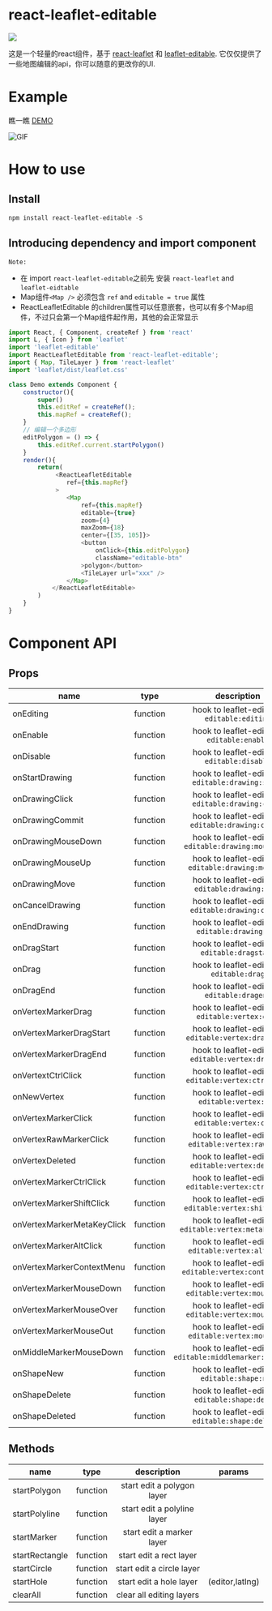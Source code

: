 # react-leaflet-editable
[![](https://img.shields.io/npm/v/react-leaflet-editable.svg)](https://www.npmjs.com/package/react-leaflet-editable)

这是一个轻量的react组件，基于 [react-leaflet](https://github.com/PaulLeCam/react-leaflet) 和 [leaflet-editable](https://github.com/Leaflet/Leaflet.Editable/). 它仅仅提供了一些地图编辑的api，你可以随意的更改你的UI.
# Example
瞧一瞧 [DEMO](https://zjfcool.github.io/react-leaflet-editable/examples/dist)

![GIF](https://github.com/zjfcool/react-leaflet-editable/blob/master/public/map.gif)
# How to use
## Install
```javascript
npm install react-leaflet-editable -S
```
## Introducing dependency and import component
```Note: ```
- 在 import ```react-leaflet-editable```之前先 安装 ```react-leaflet``` and  ```leaflet-eidtable``` 
- Map组件```<Map />``` 必须包含 ```ref``` and ```editable = true``` 属性
- ReactLeafletEditable 的children属性可以任意嵌套，也可以有多个Map组件，不过只会第一个Map组件起作用，其他的会正常显示

```javascript
import React, { Component, createRef } from 'react'
import L, { Icon } from 'leaflet'
import 'leaflet-editable'
import ReactLeafletEditable from 'react-leaflet-editable';
import { Map, TileLayer } from 'react-leaflet'
import 'leaflet/dist/leaflet.css'

class Demo extends Component {
    constructor(){
        super()
        this.editRef = createRef();
        this.mapRef = createRef();
    }
    // 编辑一个多边形
    editPolygon = () => {
        this.editRef.current.startPolygon()
    }
    render(){
        return(
             <ReactLeafletEditable
                ref={this.mapRef}
             >
                <Map
                    ref={this.mapRef}
                    editable={true}
                    zoom={4}
                    maxZoom={18}
                    center={[35, 105]}>
                    <button
                        onClick={this.editPolygon}
                        className="editable-btn"
                    >polygon</button>
                    <TileLayer url="xxx" />
                </Map>
            </ReactLeafletEditable>
        )
    }
}
```
# Component API
Props
-

| name       | type      | description     | params |
| ---------- | :-----------: | :-----------: | :-----------: |
|onEditing | function |hook to leaflet-editable ```editable:editing``` |(e,map)|
|onEnable | function |hook to leaflet-editable ```editable:enable``` |(e,map)|
|onDisable | function |hook to leaflet-editable ```editable:disable``` |(e,map)|
|onStartDrawing | function |hook to leaflet-editable ```editable:drawing:start``` |(e,map)|
|onDrawingClick | function |hook to leaflet-editable ```editable:drawing:click``` |(e,map)|
|onDrawingCommit | function |hook to leaflet-editable ```editable:drawing:commit``` |(e,map)|
|onDrawingMouseDown | function |hook to leaflet-editable ```editable:drawing:mousedown``` |(e,map)|
|onDrawingMouseUp | function |hook to leaflet-editable ```editable:drawing:mouseup``` |(e,map)|
|onDrawingMove | function |hook to leaflet-editable ```editable:drawing:move``` |(e,map)|
|onCancelDrawing | function |hook to leaflet-editable ```editable:drawing:cancel``` |(e,map)|
|onEndDrawing | function |hook to leaflet-editable ```editable:drawing:end``` |(e,map)|
|onDragStart | function |hook to leaflet-editable ```editable:dragstart``` |(e,map)|
|onDrag | function |hook to leaflet-editable ```editable:drag``` |(e,map)|
|onDragEnd | function |hook to leaflet-editable ```editable:dragend``` |(e,map)|
|onVertexMarkerDrag | function |hook to leaflet-editable ```editable:vertex:drag``` |(e,map)|
|onVertexMarkerDragStart | function |hook to leaflet-editable ```editable:vertex:dragstart``` |(e,map)|
|onVertexMarkerDragEnd | function |hook to leaflet-editable ```editable:vertex:dragend``` |(e,map)|
|onVertextCtrlClick | function |hook to leaflet-editable ```editable:vertex:ctrlclick``` |(e,map)|
|onNewVertex | function |hook to leaflet-editable ```editable:vertex:new``` |(e,map)|
|onVertexMarkerClick | function |hook to leaflet-editable ```editable:vertex:click``` |(e,map)|
|onVertexRawMarkerClick | function |hook to leaflet-editable ```editable:vertex:rawclick``` |(e,map)|
|onVertexDeleted | function |hook to leaflet-editable ```editable:vertex:deleted``` |(e,map)|
|onVertexMarkerCtrlClick | function |hook to leaflet-editable ```editable:vertex:ctrlclick``` |(e,map)|
|onVertexMarkerShiftClick | function |hook to leaflet-editable ```editable:vertex:shiftclick``` |(e,map)|
onVertexMarkerMetaKeyClick | function |hook to leaflet-editable ```editable:vertex:metakeyclick``` |(e,map)|
|onVertexMarkerAltClick | function |hook to leaflet-editable ```editable:vertex:altclick``` |(e,map)|
|onVertexMarkerContextMenu | function |hook to leaflet-editable ```editable:vertex:contextmenu``` |(e,map)|
|onVertexMarkerMouseDown | function |hook to leaflet-editable ```editable:vertex:mousedown``` |(e,map)|
|onVertexMarkerMouseOver | function |hook to leaflet-editable ```editable:vertex:mouseover``` |(e,map)|
|onVertexMarkerMouseOut | function |hook to leaflet-editable ```editable:vertex:mouseout``` |(e,map)|
|onMiddleMarkerMouseDown | function |hook to leaflet-editable ```editable:middlemarker:mousedown```|(e,map)|
|onShapeNew | function |hook to leaflet-editable ```editable:shape:new```|(e,map)|
|onShapeDelete | function |hook to leaflet-editable ```editable:shape:delete```|(e,map)|
|onShapeDeleted | function |hook to leaflet-editable ```editable:shape:deleted```|(e,map)|

Methods
-

| name       | type      | description     | params|
| ---------- | :-----------: | :-----------: | :-----------: |
| startPolygon | function | start edit a polygon layer ||
| startPolyline | function | start edit a polyline layer ||
| startMarker | function | start edit a marker layer ||
| startRectangle | function | start edit a rect layer ||
| startCircle | function | start edit a circle layer ||
| startHole | function | start edit a hole layer |(editor,latlng)|
| clearAll | function | clear all editing layers ||